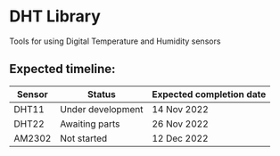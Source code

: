 # DHT Library

Tools for using Digital Temperature and Humidity sensors

## Expected timeline:
| Sensor | Status | Expected completion date |
| ------ | ------ | ------------------------ |
| DHT11 | Under development | 14 Nov 2022 |
| DHT22 | Awaiting parts | 26 Nov 2022 |
| AM2302 | Not started | 12 Dec 2022 |

